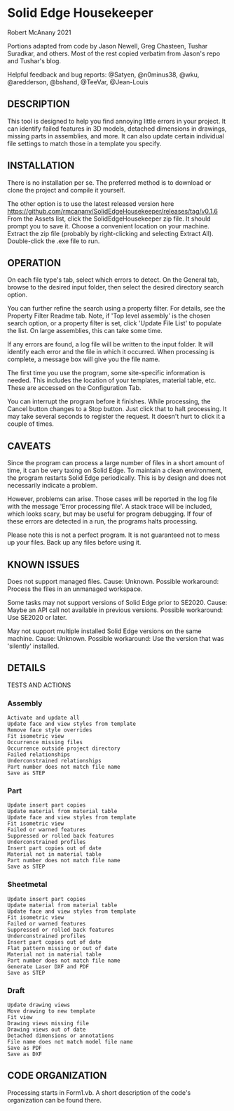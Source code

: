 # Solid Edge Housekeeper
Robert McAnany 2021

Portions adapted from code by Jason Newell, Greg Chasteen, Tushar Suradkar, and others.  Most of the rest copied verbatim from Jason's repo and Tushar's blog.

Helpful feedback and bug reports: @Satyen, @n0minus38, @wku, @aredderson, @bshand, @TeeVar, @Jean-Louis

## DESCRIPTION
This tool is designed to help you find annoying little errors in your project.  It can identify failed features in 3D models, detached dimensions in drawings, missing parts in assemblies, and more.  It can also update certain individual file settings to match those in a template you specify.

## INSTALLATION
There is no installation per se.  The preferred method is to download or clone the project and compile it yourself.

The other option is to use the latest released version here https://github.com/rmcanany/SolidEdgeHousekeeper/releases/tag/v0.1.6  From the Assets list, click the SolidEdgeHousekeeper zip file.  It should prompt you to save it.  Choose a convenient location on your machine.  Extract the zip file (probably by right-clicking and selecting Extract All).  Double-click the .exe file to run.

## OPERATION
On each file type's tab, select which errors to detect.  On the General tab, browse to the desired input folder, then select the desired directory search option.  

You can further refine the search using a property filter.  For details, see the Property Filter Readme tab.  Note, if 'Top level assembly' is the chosen search option, or a property filter is set, click 'Update File List' to populate the list.  On large assemblies, this can take some time.

If any errors are found, a log file will be written to the input folder.  It will identify each error and the file in which it occurred.  When processing is complete, a message box will give you the file name.

The first time you use the program, some site-specific information is needed.  This includes the location of your templates, material table, etc.  These are accessed on the Configuration Tab.

You can interrupt the program before it finishes.  While processing, the Cancel button changes to a Stop button.  Just click that to halt processing.  It may take several seconds to register the request.  It doesn't hurt to click it a couple of times.

## CAVEATS
Since the program can process a large number of files in a short amount of time, it can be very taxing on Solid Edge.  To maintain a clean environment, the program restarts Solid Edge periodically.  This is by design and does not necessarily indicate a problem.  

However, problems can arise.  Those cases will be reported in the log file with the message 'Error processing file'.  A stack trace will be included, which looks scary, but may be useful for program debugging.  If four of these errors are detected in a run, the programs halts processing.

Please note this is not a perfect program.  It is not guaranteed not to mess up your files.  Back up any files before using it.

## KNOWN ISSUES
Does not support managed files.  Cause: Unknown.  Possible workaround: Process the files in an unmanaged workspace.   

Some tasks may not support versions of Solid Edge prior to SE2020.  Cause: Maybe an API call not available in previous versions.  Possible workaround: Use SE2020 or later.  

May not support multiple installed Solid Edge versions on the same machine.  Cause: Unknown.  Possible workaround: Use the version that was 'silently' installed.  

## DETAILS

TESTS AND ACTIONS
### Assembly
    Activate and update all
    Update face and view styles from template
    Remove face style overrides
    Fit isometric view
    Occurrence missing files
    Occurrence outside project directory
    Failed relationships
    Underconstrained relationships
    Part number does not match file name
    Save as STEP
### Part
    Update insert part copies
    Update material from material table
    Update face and view styles from template
    Fit isometric view
    Failed or warned features
    Suppressed or rolled back features
    Underconstrained profiles
    Insert part copies out of date
    Material not in material table
    Part number does not match file name
    Save as STEP
### Sheetmetal
    Update insert part copies
    Update material from material table
    Update face and view styles from template
    Fit isometric view
    Failed or warned features
    Suppressed or rolled back features
    Underconstrained profiles
    Insert part copies out of date
    Flat pattern missing or out of date
    Material not in material table
    Part number does not match file name
    Generate Laser DXF and PDF
    Save as STEP
### Draft
    Update drawing views
    Move drawing to new template
    Fit view
    Drawing views missing file
    Drawing views out of date
    Detached dimensions or annotations
    File name does not match model file name
    Save as PDF
    Save as DXF

## CODE ORGANIZATION
Processing starts in Form1.vb.  A short description of the code's organization can be found there.
